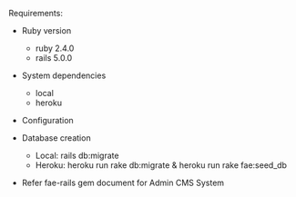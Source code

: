 
Requirements:

* Ruby version
	- ruby 2.4.0
	- rails 5.0.0

* System dependencies
	- local
	- heroku

* Configuration

* Database creation
	- Local: rails db:migrate
	- Heroku: heroku run rake db:migrate & heroku run rake fae:seed_db

* Refer fae-rails gem document for Admin CMS System